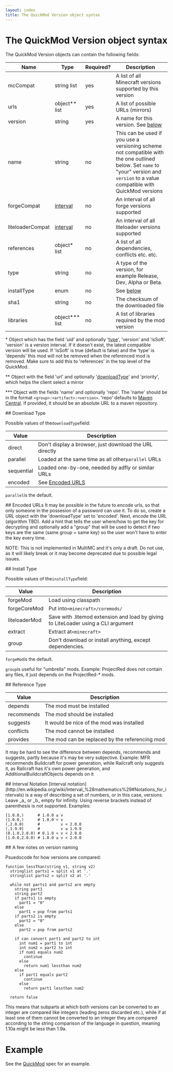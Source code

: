 ```yaml
---
layout: index
title: The QuickMod Version object syntax
---
```


# The QuickMod Version object syntax

The QuickMod Version objects can contain the following fields:

Name | Type | Required? | Description
---- | ---- | --------- | -----------
mcCompat | string list | yes | A list of all Minecraft versions supported by this version
urls | object\*\* list | yes | A list of possible URLs (mirrors)
version | string | yes | A name for this version. See [below](#note_versions)
name | string | no | This can be used if you use a versioning scheme not compatible with the one outlined below. Set `name` to "your" version and `version` to a value compatible with QuickMod versions
forgeCompat | [interval](#interval) | no | An interval of all forge versions supported
liteloaderCompat | [interval](#interval) | no | An interval of all liteloader versions supported
references | object\* list | no | A list of all dependencies, conflicts etc. etc.
type | string | no | A type of the version, for example Release, Dev, Alpha or Beta.
installType | enum | no | See [below](#installtype)
sha1 | string | no | The checksum of the downloaded file
libraries | object\*\*\* list | no | A list of libraries required by the mod version

\* Object which has the field 'uid' and optionally '[type](#reftype)', 'version' and 'isSoft'. 'version' is a version interval. If it doesn't exist, the latest compatible version will be used. If 'isSoft' is true (default is false) and the 'type' is 'depends' this mod will not be removed when the referenced mod is removed. Make sure to add this to 'references' in the top level of the QuickMod.

\*\* Object with the field 'url' and optionally '[downloadType](#downloadtype)' and 'priority', which helps the client select a mirror

\*\*\* Object with the fields 'name' and optionally 'repo'. The 'name' should be in the format `<group>:<artifact>:<version>`. 'repo' defaults to [Maven Central](http://central.maven.org/maven2/). If provided, it should be an absolute URL to a maven repository. 

<a id="downloadtype">
## Download Type
</a>

Possible values of the`downloadType`field:

Value | Description
----- | -----------
direct | Don't display a browser, just download the URL directly
parallel | Loaded at the same time as all other`parallel` URLs
sequential | Loaded one-by-one, needed by adfly or similar URLs
encoded | See [Encoded URLS](#encoded)

`parallel`is the default.

<a id="encoded">
## Encoded URLs
</a>
It may be possible in the future to encode urls, so that only someone in the possesion of a password can use it. To do so, create a URL object with the 'downloadType' set to 'encoded'. Next, encode the URL (algorithm TBD). Add a hint that tells the user where/how to get the key for decrypting and optionally add a "group" that will be used to detect if two keys are the same (same group = same key) so the user won't have to enter the key every time.

NOTE: This is not implemented in MultiMC and it's only a draft. Do not use, as it will likely break or it may become deprecated due to possible legal issues.

<a id="installtype">
## Install Type
</a>

Possible values of the`installType`field:

Value | Description
----- | -----------
forgeMod | Load using classpath
forgeCoreMod | Put into`<minecraft>/coremods/`
liteloaderMod | Save with .litemod extension and load by giving to LiteLoader using a CLI argument
extract | Extract at`<minecraft>`
group | Don't download or install anything, except dependencies.

`forgeMod`is the default.

`group`is useful for "umbrella" mods. Example: ProjectRed does not contain any files, it just depends on the ProjectRed-\* mods.

<a id="reftype">
## Reference Type 
</a>

Value | Description
----- | -----------
depends | The mod must be installed
recommends | The mod should be installed
suggests | It would be nice of the mod was installed
conflicts | The mod cannot be installed
provides | The mod can be replaced by the referencing mod

It may be hard to see the difference between depends, recommends and suggests, partly because it's may be very subjective.
Example: MFR recommends Buildcraft for power generation, while Railcraft only suggests it, as Railcraft has it's own power generation, and AdditionalBuildcraftObjects depends on it

<a id="interval">
## Interval Notation
</a>
[Interval notation](http://en.wikipedia.org/wiki/Interval_%28mathematics%29#Notations_for_intervals) is a way of describing a set of numbers, or in this case, versions. Leave _a_ or _b_ empty for infinity. Using reverse brackets instead of parenthesis is not supported. Examples:

    [1.0.0,)      # 1.0.0 ≤ v
    (1.0.0,)      # 1.0.0 < v
    (,2.0.0)      #         v < 2.0.0
    (,1.9.9]      #         v ≤ 1.9.9
    (0.1.0,2.0.0) # 0.1.0 < v < 2.0.0
    [1.0.0,2.0.0) # 1.0.0 ≤ v < 2.0.0


<a id="note_versions">
## A few notes on version naming
</a>

Psuedocode for how versions are compared:

```
function lessThan(string v1, string v2)
  stringlist parts1 = split v1 at '.'
  stringlist parts2 = split v2 at '.'

  while not parts1 and parts2 are empty
    string part1
    string part2
    if parts1 is empty
      part1 = "0"
    else
      part1 = pop from parts1
    if parts2 is empty
      part2 = "0"
    else
      part2 = pop from parts2

    if can convert part1 and part2 to int
      int num1 = part1 to int
      int num2 = part2 to int
      if num1 equals num2
        continue
      else
        return num1 lessthan num2
    else
      if part1 equals part2
        continue
      else
        return part1 lessthan num2

  return false
```

This means that subparts at which both versions can be converted to an integer are compared like integers (leading zeros discarded etc.), while if at least one of them cannot be converted to an integer they are compared according to the string comparison of the language in question, meaning 1.10a might be less than 1.9a.

# Example

See the [QuickMod](qm_spec.html) spec for an example.
